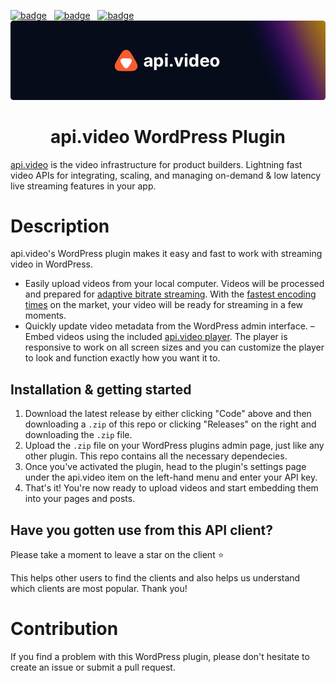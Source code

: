 [![badge](https://img.shields.io/twitter/follow/api_video?style=social)](https://twitter.com/intent/follow?screen_name=api_video) &nbsp; [![badge](https://img.shields.io/github/stars/apivideo/api.video-wordpress-plugin?style=social)](https://github.com/apivideo/api.video-wordpress-plugin) &nbsp; [![badge](https://img.shields.io/discourse/topics?server=https%3A%2F%2Fcommunity.api.video)](https://community.api.video)
![](https://github.com/apivideo/.github/blob/main/assets/apivideo_banner.png)
<h1 align="center">api.video WordPress Plugin</h1>

[api.video](https://api.video) is the video infrastructure for product builders. Lightning fast video APIs for integrating, scaling, and managing on-demand & low latency live streaming features in your app.
# Description

api.video's WordPress plugin makes it easy and fast to work with streaming video in WordPress.

- Easily upload videos from your local computer. Videos will be processed and prepared for [adaptive bitrate streaming](https://en.wikipedia.org/wiki/Adaptive_bitrate_streaming). With the [fastest encoding times](https://api.video/encoding/) on the market, your video will be ready for streaming in a few moments.
- Quickly update video metadata from the WordPress admin interface. 
– Embed videos using the included [api.video player](https://api.video/player/). The player is responsive to work on all screen sizes and you can customize the player to look and function exactly how you want it to.
## Installation & getting started

1. Download the latest release by either clicking "Code" above and then downloading a `.zip` of this repo or clicking "Releases" on the right and downloading the `.zip` file.
2. Upload the `.zip` file on your WordPress plugins admin page, just like any other plugin. This repo contains all the necessary dependecies.
2. Once you've activated the plugin, head to the plugin's settings page under the api.video item on the left-hand menu and enter your API key.
3. That's it! You're now ready to upload videos and start embedding them into your pages and posts.

## Have you gotten use from this API client?

Please take a moment to leave a star on the client ⭐

This helps other users to find the clients and also helps us understand which clients are most popular. Thank you!
# Contribution

If you find a problem with this WordPress plugin, please don't hesitate to create an issue or submit a pull request. 
